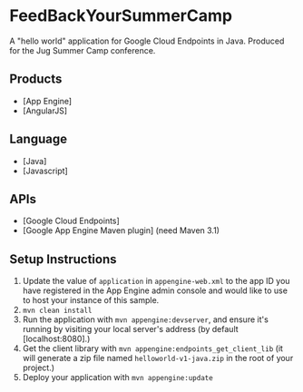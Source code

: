 FeedBackYourSummerCamp
=============================================

A "hello world" application for Google Cloud Endpoints in Java.
Produced for the Jug Summer Camp conference.

## Products
- [App Engine]
- [AngularJS]

## Language
- [Java]
- [Javascript]

## APIs
- [Google Cloud Endpoints]
- [Google App Engine Maven plugin] (need Maven 3.1)

## Setup Instructions
1. Update the value of `application` in `appengine-web.xml` to the app ID you
   have registered in the App Engine admin console and would like to use to host
   your instance of this sample.
1. `mvn clean install`
1. Run the application with `mvn appengine:devserver`, and ensure it's running
   by visiting your local server's address (by default [localhost:8080].)
1. Get the client library with `mvn appengine:endpoints_get_client_lib` (it will generate a zip file named `helloworld-v1-java.zip` in the root of your project.)
1. Deploy your application with `mvn appengine:update`

